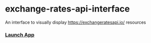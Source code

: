 # exchange-rates-api-interface
 An interface to visually display  https://exchangeratesapi.io/ resources

### [Launch App](https://devtsp.github.io/exchange-rates-api-interface/)